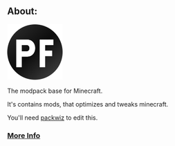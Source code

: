 ## About:
<img src="https://raw.githubusercontent.com/Den4enko/PackFramework/meta/logo.svg" width="128" height="128">

The modpack base for Minecraft.

It's contains mods, that optimizes and tweaks minecraft.

You'll need [packwiz](https://packwiz.infra.link/) to edit this.

### [More Info](https://den4enko.github.io/posts/PackFramework/)
